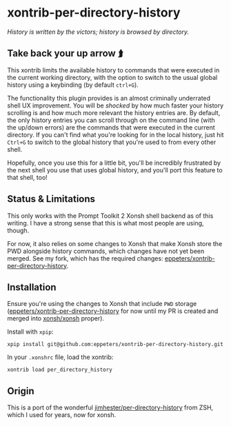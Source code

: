 # xontrib-per-directory-history

_History is written by the victors; history is browsed by directory._

## Take back your up arrow ⮭

This xontrib limits the available history to commands that were executed in the current
working directory, with the option to switch to the usual global history using
a keybinding (by default `ctrl+G`).

The functionality this plugin provides is an almost criminally underrated shell
UX improvement. You will be _shocked_ by how much faster your history
scrolling is and how much more relevant the history entries are.  By default,
the only history entries you can scroll through on the command line (with the
up/down errors) are the commands that were executed in the current directory.
If you can't find what you're looking for in the local history, just hit
`Ctrl+G` to switch to the global history that you're used to from every other
shell.



Hopefully, once you use this for a little bit, you'll be incredibly frustrated
by the next shell you use that uses global history, and you'll port
this feature to that shell, too!

## Status & Limitations

This only works with the Prompt Toolkit 2 Xonsh shell backend as of this
writing. I have a strong sense that this is what most people are using, though.

For now, it also relies on some changes to Xonsh that make Xonsh store the PWD alongside
history commands, which changes have not yet been merged. See my fork, which
has the required changes:
[eppeters/xontrib-per-directory-history](https://github.com/eppeters/xontrib-per-directory-history).

## Installation

Ensure you're using the changes to Xonsh that include `PWD` storage
([eppeters/xontrib-per-directory-history](https://github.com/eppeters/xontrib-per-directory-history) 
for now until my PR is created and merged into [xonsh/xonsh](https://github.com/xonsh/xonsh/) proper).

Install with `xpip`:

```
xpip install git@github.com:eppeters/xontrib-per-directory-history.git
```

In your `.xonshrc` file, load the xontrib:

```
xontrib load per_directory_history
```

## Origin

This is a port of the wonderful
[jimhester/per-directory-history](https://github.com/jimhester/per-directory-history)
from ZSH, which I used for years, now for xonsh.

